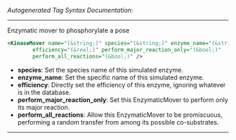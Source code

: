 <!-- THIS IS AN AUTOGENERATED FILE: Don't edit it directly, instead change the schema definition in the code itself. -->

_Autogenerated Tag Syntax Documentation:_

---
Enzymatic mover to phosphorylate a pose

```xml
<KinaseMover name="(&string;)" species="(&string;)" enzyme_name="(&string;)"
        efficiency="(&real;)" perform_major_reaction_only="(&bool;)"
        perform_all_reactions="(&bool;)" />
```

-   **species**: Set the species name of this simulated enzyme.
-   **enzyme_name**: Set the specific name of this simulated enzyme.
-   **efficiency**: Directly set the efficiency of this enzyme, ignoring whatever is in the database.
-   **perform_major_reaction_only**: Set this EnzymaticMover to perform only its major reaction.
-   **perform_all_reactions**: Allow this EnzymaticMover to be promiscuous, performing a random transfer from among its possible co-substrates.

---
